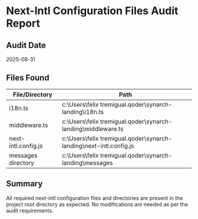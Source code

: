 # Next-Intl Configuration Files Audit Report

## Audit Date
2025-08-31

## Files Found

| File/Directory | Path |
|----------------|------|
| i18n.ts | c:\Users\felix tremigual\.qoder\synarch-landing\i18n.ts |
| middleware.ts | c:\Users\felix tremigual\.qoder\synarch-landing\middleware.ts |
| next-intl.config.js | c:\Users\felix tremigual\.qoder\synarch-landing\next-intl.config.js |
| messages directory | c:\Users\felix tremigual\.qoder\synarch-landing\messages |

## Summary

All required next-intl configuration files and directories are present in the project root directory as expected. No modifications are needed as per the audit requirements.